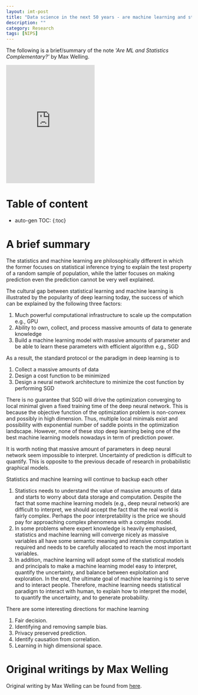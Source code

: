 ```yaml
---
layout: imt-post
title: "Data science in the next 50 years - are machine learning and statistics complementary?"
description: ""
category: Research 
tags: [NIPS]
---
```


The following is a brief/summary of the note _'Are ML and Statistics Complementary?'_ by Max Welling.

<iframe src="https://onedrive.live.com/embed?cid=C8F22FB4EF2311AF&resid=C8F22FB4EF2311AF%2132210&authkey=AJDVDDc5-wB71d4" width="240" height="320" frameborder="0" scrolling="no"></iframe>


# Table of content
* auto-gen TOC:
{:toc}


# A brief summary

The statistics and machine learning are philosophically different in which the former focuses on statistical inference trying to explain the test property of a random sample of population, while the latter focuses on making prediction even the prediction cannot be very well explained.

The cultural gap between statistical learning and machine learning is illustrated by the popularity of deep learning today, the success of which can be explained by the following three factors:

1. Much powerful computational infrastructure to scale up the computation e.g., GPU
1. Ability to own, collect, and process massive amounts of data to generate knowledge
1. Build a machine learning model with massive amounts of parameter and be able to learn these parameters with efficient algorithm e.g., SGD

As a result, the standard protocol or the paradigm in deep learning is to

1. Collect a massive amounts of data
1. Design a cost function to be minimized
1. Design a neural network architecture to minimize the cost function by performing SGD

There is no guarantee that SGD will drive the optimization converging to local minimal given a fixed training time of the deep neural network. This is because the objective function of the optimization problem is non-convex and possibly in high dimension. Thus, multiple local minimals exist and possibility with exponential number of saddle points in the optimization landscape. However, none of these stop deep learning being one of the best machine learning models nowadays in term of prediction power. 

It is worth noting that massive amount of parameters in deep neural network seem impossible to interpret. Uncertainty of prediction is difficult to quantify. This is opposite to the previous decade of research in probabilistic graphical models. 

Statistics and machine learning will continue to backup each other

1. Statistics needs to understand the value of massive amounts of data and starts to worry about data storage and computation. Despite the fact that some machine learning models (e.g., deep neural network) are difficult to interpret, we should accept the fact that the real world is fairly complex. Perhaps the poor interpretability is the price we should pay for approaching complex phenomena with a complex model. 
1. In some problems where expert knowledge is heavily emphasised, statistics and machine learning will converge nicely as massive variables all have some semantic meaning and intensive computation is required and needs to be carefully allocated to reach the most important variables. 
1. In addition, machine learning will adopt some of the statistical models and principals to make a machine learning model easy to interpret, quantify the uncertainty, and balance between exploitation and exploration. In the end, the ultimate goal of machine learning is to serve and to interact people. Therefore, machine learning needs statistical paradigm to interact with human, to explain how to interpret the model, to quantify the uncertainty, and to generate probability.

There are some interesting directions for machine learning

1. Fair decision.
1. Identifying and removing sample bias.
1. Privacy preserved prediction.
1. Identify causation from correlation.
1. Learning in high dimensional space.


# Original writings by Max Welling

Original writing by Max Welling can be found from [here](http://www.ics.uci.edu/~welling/publications/papers/WhyMLneedsStatistics.pdf).
